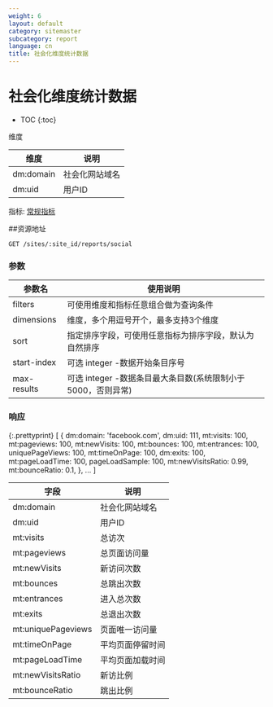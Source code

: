 ```yaml
---
weight: 6
layout: default
category: sitemaster
subcategory: report
language: cn
title: 社会化维度统计数据
---
```


# 社会化维度统计数据

* TOC
{:toc}

维度

| 维度   | 说明           |
|--------|----------------|
| dm:domain | 社会化网站域名 |
| dm:uid    | 用户ID         |

指标: [常规指标](/doc/sitemaster/v1/cn/site_report.html#常规指标)


##资源地址

    GET /sites/:site_id/reports/social

### 参数


| 参数名      | 使用说明                                                     |
|-------------|--------------------------------------------------------------|
| filters     | 可使用维度和指标任意组合做为查询条件                         |
| dimensions  | 维度，多个用逗号开个，最多支持3个维度                        |
| sort        | 指定排序字段，可使用任意指标为排序字段，默认为自然排序       |
| start-index | 可选 integer -数据开始条目序号                               |
| max-results | 可选 integer -数据条目最大条目数(系统限制小于5000，否则异常) |


### 响应


{:.prettyprint}
    [
        {
            dm:domain: 'facebook.com',
            dm:uid: 111,
            mt:visits: 100,
            mt:pageviews: 100,
            mt:newVisits: 100,
            mt:bounces: 100,
            mt:entrances: 100,
            uniquePageViews: 100,
            mt:timeOnPage: 100,
            dm:exits: 100,
            mt:pageLoadTime: 100,
            pageLoadSample: 100,
            mt:newVisitsRatio: 0.99,
            mt:bounceRatio: 0.1,
        },
        ...
    ]


| 字段            | 说明             |
|-----------------|------------------|
| dm:domain          | 社会化网站域名   |
| dm:uid             | 用户ID           |
| mt:visits          | 总访次           |
| mt:pageviews       | 总页面访问量     |
| mt:newVisits       | 新访问次数       |
| mt:bounces         | 总跳出次数       |
| mt:entrances       | 进入总次数       |
| mt:exits           | 总退出次数       |
| mt:uniquePageviews | 页面唯一访问量   |
| mt:timeOnPage      | 平均页面停留时间 |
| mt:pageLoadTime    | 平均页面加载时间 |
| mt:newVisitsRatio  | 新访比例         |
| mt:bounceRatio     | 跳出比例         |
